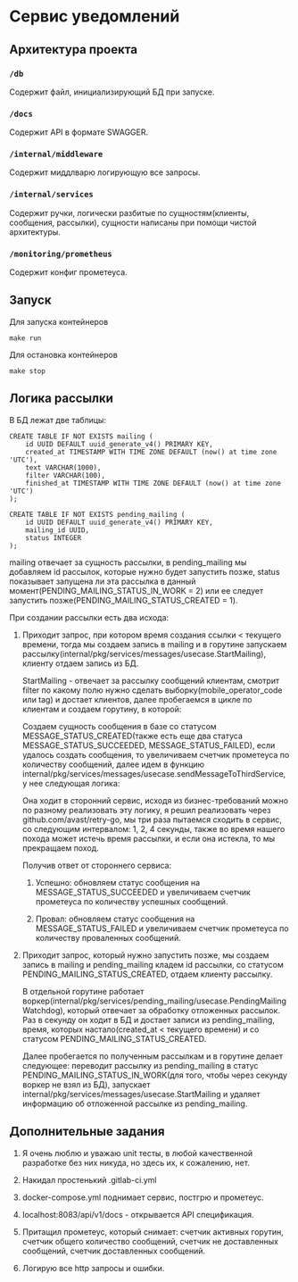 # Сервис уведомлений

## Архитектура проекта

### `/db`

Содержит файл, инициализирующий БД при запуске.

### `/docs`

Содержит API в формате SWAGGER.

### `/internal/middleware`

Содержит миддлварю логирующую все запросы.

### `/internal/services`

Содержит ручки, логически разбитые по сущностям(клиенты, сообщения, рассылки), сущности написаны при помощи чистой архитектуры.

### `/monitoring/prometheus`

Содержит конфиг прометеуса.

## Запуск

Для запуска контейнеров
```shell
make run
```

Для остановка контейнеров
```shell
make stop
```

## Логика рассылки

В БД лежат две таблицы:
```
CREATE TABLE IF NOT EXISTS mailing (
    id UUID DEFAULT uuid_generate_v4() PRIMARY KEY,
    created_at TIMESTAMP WITH TIME ZONE DEFAULT (now() at time zone 'UTC'),
    text VARCHAR(1000),
    filter VARCHAR(100),
    finished_at TIMESTAMP WITH TIME ZONE DEFAULT (now() at time zone 'UTC')
);

CREATE TABLE IF NOT EXISTS pending_mailing (
    id UUID DEFAULT uuid_generate_v4() PRIMARY KEY,
    mailing_id UUID,
    status INTEGER
);
```

mailing отвечает за сущность рассылки, в pending_mailing мы добавляем id рассылок, которые нужно будет запустить позже, status показывает запущена ли эта рассылка в данный момент(PENDING_MAILING_STATUS_IN_WORK = 2) или ее следует запустить позже(PENDING_MAILING_STATUS_CREATED = 1).

При создании рассылки есть два исхода:
1) Приходит запрос, при котором время создания ссылки < текущего времени, тогда мы создаем запись в mailing и в горутине запускаем рассылку(internal/pkg/services/messages/usecase.StartMailing), клиенту отдаем запись из БД.

   StartMailing - отвечает за рассылку сообщений клиентам, смотрит filter по какому полю нужно сделать выборку(mobile_operator_code или tag) и достает клиентов, далее пробегаемся в цикле по клиентам и создаем горутину, в которой:

   Создаем сущность сообщения в базе со статусом MESSAGE_STATUS_CREATED(также есть еще два статуса MESSAGE_STATUS_SUCCEEDED, MESSAGE_STATUS_FAILED), если удалось создать сообщения, то увеличиваем счетчик прометеуса по количеству сообщений, далее идем в функцию internal/pkg/services/messages/usecase.sendMessageToThirdService, у нее следующая логика:

   Она ходит в сторонний сервис, исходя из бизнес-требований можно по разному реализовать эту логику, я решил реализовать через github.com/avast/retry-go, мы три раза пытаемся сходить в сервис, со следующим интервалом: 1, 2, 4 секунды, также во время нашего похода может истечь время рассылки, и если она истекла, то мы прекращаем поход.

   Получив ответ от стороннего сервиса:
    1) Успешно: обновляем статус сообщения на MESSAGE_STATUS_SUCCEEDED и увеличиваем счетчик прометеуса по количеству успешных сообщений.

    2) Провал: обновляем статус сообщения на MESSAGE_STATUS_FAILED и увеличиваем счетчик прометеуса по количеству проваленных сообщений.

2) Приходит запрос, который нужно запустить позже, мы создаем запись в mailing и pending_mailing кладем id рассылки, со статусом PENDING_MAILING_STATUS_CREATED, отдаем клиенту рассылку.

   В отдельной горутине работает воркер(internal/pkg/services/pending_mailing/usecase.PendingMailingWatchdog), который отвечает за обработку отложенных рассылок. Раз в секунду он ходит в БД и достает записи из pending_mailing, время, которых настало(created_at < текущего времени) и со статусом PENDING_MAILING_STATUS_CREATED.

   Далее пробегается по полученным рассылкам и в горутине делает следующее: переводит рассылку из pending_mailing в статус PENDING_MAILING_STATUS_IN_WORK(для того, чтобы через секунду воркер не взял из БД), запускает internal/pkg/services/messages/usecase.StartMailing и удаляет информацию об отложенной рассылке из pending_mailing.

## Дополнительные задания

1. Я очень люблю и уважаю unit тесты, в любой качественной разработке без них никуда, но здесь их, к сожалению, нет.

2. Накидал простенький .gitlab-ci.yml

3. docker-compose.yml поднимает сервис, постгрю и прометеус.

4. localhost:8083/api/v1/docs - открывается API спецификация.

5. Притащил прометеус, который снимает: счетчик активных горутин, счетчик общего количество сообщений, счетчик не доставленных сообщений, счетчик доставленных сообщений.

6. Логирую все http запросы и ошибки.
